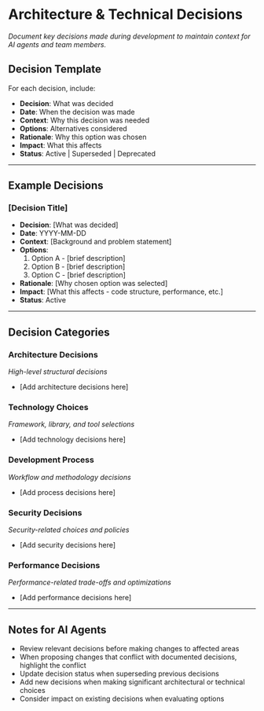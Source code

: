 # Architecture & Technical Decisions

*Document key decisions made during development to maintain context for AI agents and team members.*

## Decision Template

For each decision, include:
- **Decision**: What was decided
- **Date**: When the decision was made
- **Context**: Why this decision was needed
- **Options**: Alternatives considered
- **Rationale**: Why this option was chosen
- **Impact**: What this affects
- **Status**: Active | Superseded | Deprecated

---

## Example Decisions

### [Decision Title]
- **Decision**: [What was decided]
- **Date**: YYYY-MM-DD
- **Context**: [Background and problem statement]
- **Options**: 
  1. Option A - [brief description]
  2. Option B - [brief description]  
  3. Option C - [brief description]
- **Rationale**: [Why chosen option was selected]
- **Impact**: [What this affects - code structure, performance, etc.]
- **Status**: Active

---

## Decision Categories

### Architecture Decisions
*High-level structural decisions*
- [Add architecture decisions here]

### Technology Choices
*Framework, library, and tool selections*
- [Add technology decisions here]

### Development Process
*Workflow and methodology decisions*
- [Add process decisions here]

### Security Decisions
*Security-related choices and policies*
- [Add security decisions here]

### Performance Decisions
*Performance-related trade-offs and optimizations*
- [Add performance decisions here]

---

## Notes for AI Agents

- Review relevant decisions before making changes to affected areas
- When proposing changes that conflict with documented decisions, highlight the conflict
- Update decision status when superseding previous decisions
- Add new decisions when making significant architectural or technical choices
- Consider impact on existing decisions when evaluating options